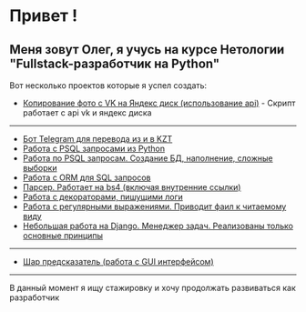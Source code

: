 # Привет !
## Меня зовут Олег, я учусь на курсе Нетологии "Fullstack-разработчик на Python"

Вот несколько проектов которые я успел создать:


* [Копирование фото с VK на Яндекс диск (использование api)](https://github.com/WLeeto/HW-VK_photos_to_Ya_disk) - Скрипт работает с api vk и яндекс диска
-------
* [Бот Telegram для перевода из и в KZT](https://github.com/WLeeto/KZ_bot)
* [Работа с PSQL запросами из Python](https://github.com/WLeeto/PostSQL-from-Python)
* [Работа по PSQL запросам. Создание БД, наполнение, сложные выборки](https://github.com/WLeeto/SQL-request-HW_2)
* [Работа с ORM для SQL запросов](https://github.com/WLeeto/SQL_ORM_Homework)
* [Парсер. Работает на bs4 (включая внутренние ссылки)](https://github.com/WLeeto/Parser)
* [Работа с декораторами, пишущими логи](https://github.com/WLeeto/Decorators_HW)
* [Работа с регулярными выражениями. Приводит фаил к читаемому виду](https://github.com/WLeeto/Reg_exp_HW)
* [Небольшая работа на Django. Менеджер задач. Реализованы только основные принципы](https://github.com/WLeeto/taskmanager)
-------
* [Шар предсказатель (работа с GUI интерфейсом)](https://github.com/WLeeto/MagicBall)
-------

В данный момент я ищу стажировку и хочу продолжать развиваться как разработчик 

